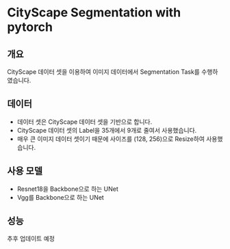 # CityScape Segmentation with pytorch

## 개요
CityScape 데이터 셋을 이용하여 이미지 데이터에서 Segmentation Task를 수행하였습니다.

## 데이터
+ 데이터 셋은 CityScape 데이터 셋을 기반으로 합니다.
+ CityScape 데이터 셋의 Label을 35개에서 9개로 줄여서 사용했습니다.
+ 매우 큰 이미지 데이터 셋이기 때문에 사이즈를 (128, 256)으로 Resize하여 사용했습니다.

## 사용 모델
+ Resnet18을 Backbone으로 하는 UNet
+ Vgg를 Backbone으로 하는 UNet

## 성능
추후 업데이트 예정

